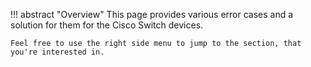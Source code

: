!!! abstract "Overview"
    This page provides various error cases and a solution for them for the Cisco Switch devices.

    Feel free to use the right side menu to jump to the section, that you're interested in.